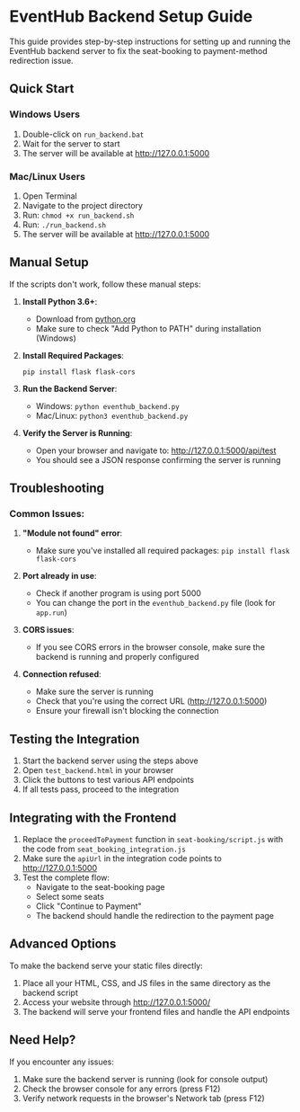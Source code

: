 # EventHub Backend Setup Guide

This guide provides step-by-step instructions for setting up and running the EventHub backend server to fix the seat-booking to payment-method redirection issue.

## Quick Start

### Windows Users

1. Double-click on `run_backend.bat`
2. Wait for the server to start
3. The server will be available at http://127.0.0.1:5000

### Mac/Linux Users

1. Open Terminal
2. Navigate to the project directory
3. Run: `chmod +x run_backend.sh`
4. Run: `./run_backend.sh`
5. The server will be available at http://127.0.0.1:5000

## Manual Setup

If the scripts don't work, follow these manual steps:

1. **Install Python 3.6+**:

   - Download from [python.org](https://www.python.org/downloads/)
   - Make sure to check "Add Python to PATH" during installation (Windows)

2. **Install Required Packages**:

   ```
   pip install flask flask-cors
   ```

3. **Run the Backend Server**:

   - Windows: `python eventhub_backend.py`
   - Mac/Linux: `python3 eventhub_backend.py`

4. **Verify the Server is Running**:
   - Open your browser and navigate to: http://127.0.0.1:5000/api/test
   - You should see a JSON response confirming the server is running

## Troubleshooting

### Common Issues:

1. **"Module not found" error**:

   - Make sure you've installed all required packages: `pip install flask flask-cors`

2. **Port already in use**:

   - Check if another program is using port 5000
   - You can change the port in the `eventhub_backend.py` file (look for `app.run`)

3. **CORS issues**:

   - If you see CORS errors in the browser console, make sure the backend is running and properly configured

4. **Connection refused**:
   - Make sure the server is running
   - Check that you're using the correct URL (http://127.0.0.1:5000)
   - Ensure your firewall isn't blocking the connection

## Testing the Integration

1. Start the backend server using the steps above
2. Open `test_backend.html` in your browser
3. Click the buttons to test various API endpoints
4. If all tests pass, proceed to the integration

## Integrating with the Frontend

1. Replace the `proceedToPayment` function in `seat-booking/script.js` with the code from `seat_booking_integration.js`
2. Make sure the `apiUrl` in the integration code points to http://127.0.0.1:5000
3. Test the complete flow:
   - Navigate to the seat-booking page
   - Select some seats
   - Click "Continue to Payment"
   - The backend should handle the redirection to the payment page

## Advanced Options

To make the backend serve your static files directly:

1. Place all your HTML, CSS, and JS files in the same directory as the backend script
2. Access your website through http://127.0.0.1:5000/
3. The backend will serve your frontend files and handle the API endpoints

## Need Help?

If you encounter any issues:

1. Make sure the backend server is running (look for console output)
2. Check the browser console for any errors (press F12)
3. Verify network requests in the browser's Network tab (press F12)
